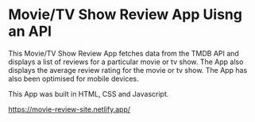 # Movie/TV Show Review App Uisng an API

This Movie/TV Show Review App fetches data from the TMDB API and displays a list of reviews for a particular movie or tv show. The App also displays the average review rating for the movie or tv show. The App has also been optimised for mobile devices.

This App was built in HTML, CSS and Javascript.

https://movie-review-site.netlify.app/


